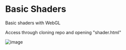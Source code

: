 # Basic Shaders
 Basic shaders with WebGL

Access through cloning repo and opening "shader.html"

![image](https://github.com/williamzchu/Basic-Shaders/assets/59345558/7c2f5256-454f-4801-9fbc-08f0fde91917)
